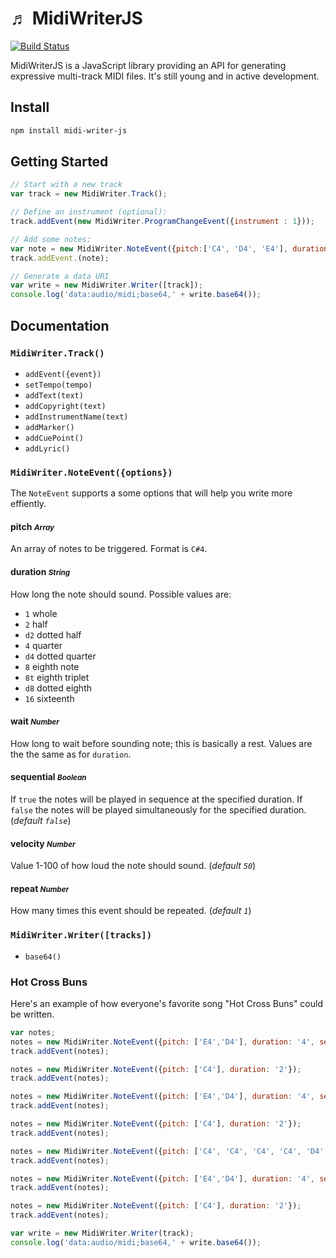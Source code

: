 &#9836; MidiWriterJS
===============
[![Build Status](https://travis-ci.org/grimmdude/MidiWriterJS.svg?branch=master)](https://travis-ci.org/grimmdude/MidiWriterJS)

MidiWriterJS is a JavaScript library providing an API for generating expressive multi-track MIDI files.  It's still young and in active development.

Install
------------
```sh
npm install midi-writer-js
```
Getting Started
------------
```javascript
// Start with a new track
var track = new MidiWriter.Track();

// Define an instrument (optional):
track.addEvent(new MidiWriter.ProgramChangeEvent({instrument : 1}));

// Add some notes:
var note = new MidiWriter.NoteEvent({pitch:['C4', 'D4', 'E4'], duration: '4'});
track.addEvent.(note);

// Generate a data URI
var write = new MidiWriter.Writer([track]);
console.log('data:audio/midi;base64,' + write.base64());
```
Documentation
------------
### `MidiWriter.Track()`
- `addEvent({event})`
- `setTempo(tempo)`
- `addText(text)`
- `addCopyright(text)`
- `addInstrumentName(text)`
- `addMarker()`
- `addCuePoint()`
- `addLyric()`
### `MidiWriter.NoteEvent({options})`
The `NoteEvent` supports a some options that will help you write more effiently.
#### pitch <small>*Array*</small>
An array of notes to be triggered.  Format is `C#4`.

#### duration <small>*String*</small>
How long the note should sound.  Possible values are:
* ``1`` whole
* ``2`` half
* ``d2`` dotted half
* ``4`` quarter
* ``d4`` dotted quarter 
* ``8`` eighth note
* ``8t`` eighth triplet
* ``d8`` dotted eighth
* ``16`` sixteenth

#### wait <small>*Number*</small>
How long to wait before sounding note; this is basically a rest.  Values are the the same as for `duration`.
#### sequential <small>*Boolean*</small>
If `true` the notes will be played in sequence at the specified duration.  If `false` the notes will be played simultaneously for the specified duration. (*default `false`*)
#### velocity <small>*Number*</small>
Value 1-100 of how loud the note should sound. (*default `50`*)
#### repeat <small>*Number*</small>
How many times this event should be repeated. (*default `1`*)
### `MidiWriter.Writer([tracks])`
- `base64()`
### Hot Cross Buns
Here's an example of how everyone's favorite song "Hot Cross Buns" could be written.
```javascript
var notes;
notes = new MidiWriter.NoteEvent({pitch: ['E4','D4'], duration: '4', sequential: true});
track.addEvent(notes);

notes = new MidiWriter.NoteEvent({pitch: ['C4'], duration: '2'});
track.addEvent(notes);

notes = new MidiWriter.NoteEvent({pitch: ['E4','D4'], duration: '4', sequential: true});
track.addEvent(notes);

notes = new MidiWriter.NoteEvent({pitch: ['C4'], duration: '2'});
track.addEvent(notes);

notes = new MidiWriter.NoteEvent({pitch: ['C4', 'C4', 'C4', 'C4', 'D4', 'D4', 'D4', 'D4'], duration: '8', sequential: true});
track.addEvent(notes);

notes = new MidiWriter.NoteEvent({pitch: ['E4','D4'], duration: '4', sequential: true});
track.addEvent(notes);

notes = new MidiWriter.NoteEvent({pitch: ['C4'], duration: '2'});
track.addEvent(notes);

var write = new MidiWriter.Writer(track);
console.log('data:audio/midi;base64,' + write.base64());
```
